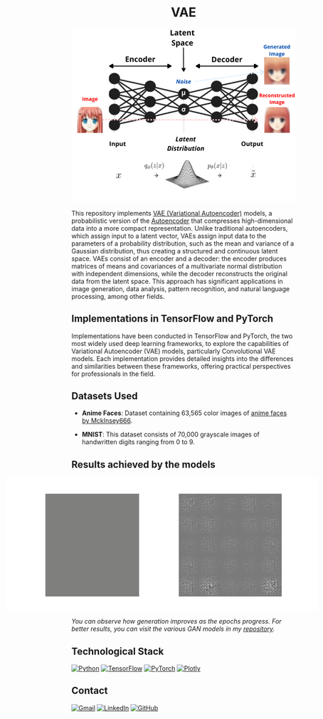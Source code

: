 # <h1 align="center">**VAE**</h1>

<p align="center">
<img src="images/image_readme.png"> 
</p>

This repository implements [VAE (Variational Autoencoder)](https://arxiv.org/abs/1312.6114) models, a probabilistic version of the [Autoencoder](https://github.com/JersonGB22/GenerativeDeepLearning) that compresses high-dimensional data into a more compact representation. Unlike traditional autoencoders, which assign input to a latent vector, VAEs assign input data to the parameters of a probability distribution, such as the mean and variance of a Gaussian distribution, thus creating a structured and continuous latent space. VAEs consist of an encoder and a decoder: the encoder produces matrices of means and covariances of a multivariate normal distribution with independent dimensions, while the decoder reconstructs the original data from the latent space. This approach has significant applications in image generation, data analysis, pattern recognition, and natural language processing, among other fields.

## **Implementations in TensorFlow and PyTorch**

Implementations have been conducted in TensorFlow and PyTorch, the two most widely used deep learning frameworks, to explore the capabilities of Variational Autoencoder (VAE) models, particularly Convolutional VAE models. Each implementation provides detailed insights into the differences and similarities between these frameworks, offering practical perspectives for professionals in the field.

## **Datasets Used**

- **Anime Faces**: Dataset containing 63,565 color images of [anime faces by MckInsey666](https://github.com/bchao1/Anime-Face-Dataset).

- **MNIST**: This dataset consists of 70,000 grayscale images of handwritten digits ranging from 0 to 9.

## **Results achieved by the models**

<div style="display: flex; justify-content: center;">
    <div style="display: flex; justify-content: center; max-width: 800px;">
        <img src="images/vae_anime_faces/anime_faces_vae.gif" style="width: 400px; margin-left: -100px;">
        <img src="images/vae_mnist/mnist_vae.gif" style="width: 400px; margin-left: -100px;">
    </div>
</div>

*You can observe how generation improves as the epochs progress. For better results, you can visit the various GAN models in my [repository](https://github.com/JersonGB22/GenerativeDeepLearning).*

## **Technological Stack**
[![Python](https://img.shields.io/badge/Python-3776AB?style=for-the-badge&logo=python&logoColor=white&labelColor=101010)](https://docs.python.org/3/) 
[![TensorFlow](https://img.shields.io/badge/TensorFlow-FF6F00?style=for-the-badge&logo=tensorflow&logoColor=white&labelColor=101010)](https://www.tensorflow.org/api_docs)
[![PyTorch](https://img.shields.io/badge/PyTorch-EE4C2C?style=for-the-badge&logo=pytorch&logoColor=white&labelColor=101010)](https://pytorch.org/docs/stable/index.html)
[![Plotly](https://img.shields.io/badge/Plotly-3F4F75?style=for-the-badge&logo=plotly&logoColor=white&labelColor=101010)](https://plotly.com/)

## **Contact**
[![Gmail](https://img.shields.io/badge/Gmail-D14836?style=for-the-badge&logo=gmail&logoColor=white&labelColor=101010)](mailto:jerson.gimenesbeltran@gmail.com)
[![LinkedIn](https://img.shields.io/badge/LinkedIn-0077B5?style=for-the-badge&logo=linkedin&logoColor=white&labelColor=101010)](https://www.linkedin.com/in/jerson-gimenes-beltran/)
[![GitHub](https://img.shields.io/badge/GitHub-181717?style=for-the-badge&logo=github&logoColor=white&labelColor=101010)](https://github.com/JersonGB22/)